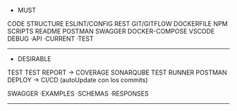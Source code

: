 - MUST

CODE STRUCTURE
ESLINT/CONFIG
REST
GIT/GITFLOW
DOCKERFILE
NPM SCRIPTS
README
POSTMAN
SWAGGER
DOCKER-COMPOSE
VSCODE DEBUG
·API
·CURRENT
·TEST

----------------------

- DESIRABLE

TEST
TEST REPORT -> COVERAGE
SONARQUBE
TEST RUNNER POSTMAN
DEPLOY -> CI/CD (autoUpdate con los commits)

SWAGGER
·EXAMPLES
·SCHEMAS
·RESPONSES

---------------------
